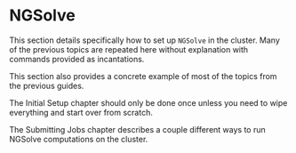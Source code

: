 # NGSolve

This section details specifically how to set up `NGSolve`
in the cluster. Many of the previous topics are repeated
here without explanation with commands provided as
incantations.

This section also provides a concrete example
of most of the topics from the previous guides.

The Initial Setup chapter should only be done once unless
you need to wipe everything and start over from scratch.

The Submitting Jobs chapter describes a couple different
ways to run NGSolve computations on the cluster.
